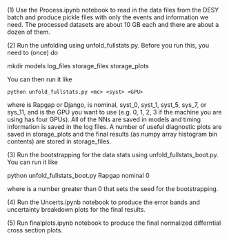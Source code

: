 (1) Use the Process.ipynb notebook to read in the data files from the DESY batch and produce pickle files with only the events and information we need.  The processed datasets are about 10 GB each and there are about a dozen of them.

(2) Run the unfolding using unfold_fullstats.py.  Before you run this, you need to (once) do

mkdir models log_files storage_files storage_plots

You can then run it like

`python unfold_fullstats.py <mc> <syst> <GPU>`
    
where <mc> is Rapgap or Django, <syst> is nominal, syst_0, syst_1, syst_5, sys_7, or sys_11, and <GPU> is the GPU you want to use (e.g. 0, 1, 2, 3 if the machine you are using has four GPUs).  All of the NNs are saved in models and timing information is saved in the log files.  A number of useful diagnostic plots are saved in storage_plots and the final results (as numpy array histogram bin contents) are stored in storage_files.
    
(3) Run the bootstrapping for the data stats using unfold_fullstats_boot.py.  You can run it like
    
python unfold_fullstats_boot.py Rapgap nominal 0 <boostrap>
    
where <bootstrap> is a number greater than 0 that sets the seed for the bootstrapping.
    
(4) Run the Uncerts.ipynb notebook to produce the error bands and uncertainty breakdown plots for the final results.
    
(5) Run finalplots.ipynb notebook to produce the final normalized differntial cross section plots.
